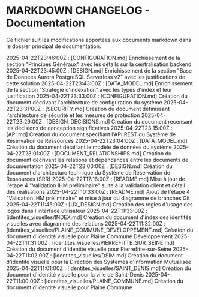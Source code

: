 # MARKDOWN CHANGELOG - Documentation

Ce fichier suit les modifications apportées aux documents markdown dans le dossier principal de documentation.

2025-04-22T23:46:00Z : [CONFIGURATION.md] Enrichissement de la section "Principes Généraux" avec les détails sur la centralisation backend
2025-04-22T23:45:00Z : [DESIGN.md] Enrichissement de la section "Base de Données Aurora PostgreSQL Serverless v2" avec les justifications de cette solution
2025-04-22T23:43:00Z : [DATA_MODEL.md] Enrichissement de la section "Stratégie d'indexation" avec les types d'index et leur justification
2025-04-22T23:33:00Z : [CONFIGURATION.md] Création du document décrivant l'architecture de configuration du système
2025-04-22T23:31:00Z : [SECURITY.md] Création du document définissant l'architecture de sécurité et les mesures de protection
2025-04-22T23:29:00Z : [DESIGN_DECISIONS.md] Création du document recensant les décisions de conception significatives
2025-04-22T23:15:00Z : [API.md] Création du document spécifiant l'API REST du Système de Réservation de Ressources
2025-04-22T23:04:00Z : [DATA_MODEL.md] Création du document détaillant le modèle de données du système
2025-04-22T23:01:00Z : [DOCUMENT_RELATIONSHIPS.md] Création du document décrivant les relations et dépendances entre les documents de documentation
2025-04-22T23:00:00Z : [DESIGN.md] Création du document d'architecture technique du Système de Réservation de Ressources (SRR)
2025-04-22T17:16:00Z : [README.md] Mise à jour de l'étape 4 "Validation IHM préliminaire" suite à la validation client et détail des réalisations
2025-04-22T10:33:00Z : [README.md] Ajout de l'étape 4 "Validation IHM préliminaire" et mise à jour du diagramme de branches Git
2025-04-22T11:45:00Z : [UX_DESIGN.md] Création des règles d'usage des logos dans l'interface utilisateur
2025-04-22T11:33:00Z : [identites_visuelles/INDEX.md] Création du document d'index des identités visuelles avec diagramme des relations
2025-04-22T11:32:00Z : [identites_visuelles/PLAINE_COMMUNE_DEVELOPPEMENT.md] Création du document d'identité visuelle pour Plaine Commune Développement
2025-04-22T11:31:00Z : [identites_visuelles/PIERREFITTE_SUR_SEINE.md] Création du document d'identité visuelle pour Pierrefitte-sur-Seine
2025-04-22T11:02:00Z : [identites_visuelles/DSIM.md] Création du document d'identité visuelle pour la Direction des Systèmes d'Information Mutualisée
2025-04-22T11:01:00Z : [identites_visuelles/SAINT_DENIS.md] Création du document d'identité visuelle pour la ville de Saint-Denis
2025-04-22T11:00:00Z : [identites_visuelles/PLAINE_COMMUNE.md] Création du document d'identité visuelle pour Plaine Commune
